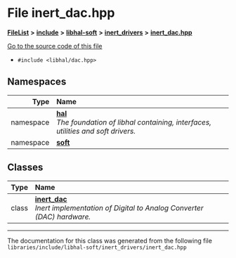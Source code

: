 

# File inert\_dac.hpp



[**FileList**](files.md) **>** [**include**](dir_cba0faac6e93618a6e2539705915bd70.md) **>** [**libhal-soft**](dir_d4bad6877cf31bc2d39b696d7a305013.md) **>** [**inert\_drivers**](dir_140c0a66abe76384f84bfc7661372b14.md) **>** [**inert\_dac.hpp**](inert__dac_8hpp.md)

[Go to the source code of this file](inert__dac_8hpp_source.md)



* `#include <libhal/dac.hpp>`













## Namespaces

| Type | Name |
| ---: | :--- |
| namespace | [**hal**](namespacehal.md) <br>_The foundation of libhal containing, interfaces, utilities and soft drivers._  |
| namespace | [**soft**](namespacehal_1_1soft.md) <br> |


## Classes

| Type | Name |
| ---: | :--- |
| class | [**inert\_dac**](classhal_1_1soft_1_1inert__dac.md) <br>_Inert implementation of Digital to Analog Converter (DAC) hardware._  |



















































------------------------------
The documentation for this class was generated from the following file `libraries/include/libhal-soft/inert_drivers/inert_dac.hpp`

